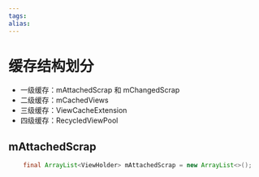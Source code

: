 ```yaml
---
tags: 
alias:
---
```

# 缓存结构划分
-   一级缓存：mAttachedScrap 和 mChangedScrap
-   二级缓存：mCachedViews
-   三级缓存：ViewCacheExtension
-   四级缓存：RecycledViewPool
## mAttachedScrap
```java
    final ArrayList<ViewHolder> mAttachedScrap = new ArrayList<>(); 
```

